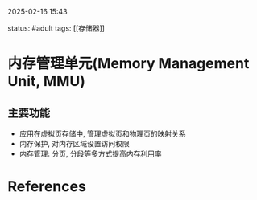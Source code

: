 2025-02-16    15:43

status: #adult 
tags: [[存储器]]


# 内存管理单元(Memory Management Unit, MMU)

## 主要功能

- 应用在虚拟页存储中, 管理虚拟页和物理页的映射关系
- 内存保护, 对内存区域设置访问权限
- 内存管理: 分页, 分段等多方式提高内存利用率


# References
